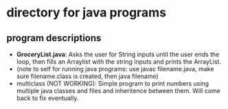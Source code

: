# directory for java programs
## program descriptions
* **GroceryList.java**: Asks the user for String inputs until the user ends the loop, then fills an Arraylist with the string inputs and prints the ArrayList.
* (note to self for running java programs: use javac filename.java, make sure filename.class is created, then java filename)
* multiclass (NOT WORKING): Simple program to print numbers using multiple java classes and files and inheritence between them. Will come back to fix eventually.

